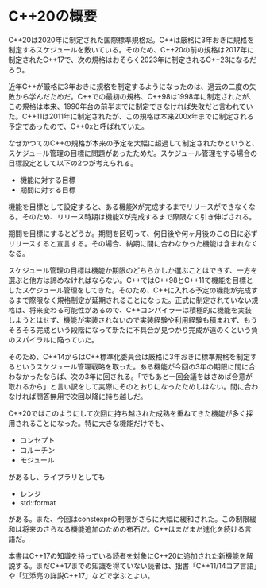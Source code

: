 # C++20の概要

C++20は2020年に制定された国際標準規格だ。C++は厳格に3年おきに規格を制定するスケジュールを敷いている。そのため、C++20の前の規格は2017年に制定されたC++17で、次の規格はおそらく2023年に制定されるC++23になるだろう。

近年C++が厳格に3年おきに規格を制定するようになったのは、過去の二度の失敗から学んだためだ。C++での最初の規格、C++98は1998年に制定されたが、この規格は本来、1990年台の前半までに制定できなければ失敗だと言われていた。C++11は2011年に制定されたが、この規格は本来200x年までに制定される予定であったので、C++0xと呼ばれていた。

なぜかつてのC++の規格が本来の予定を大幅に超過して制定されたかというと、スケジュール管理の目標に問題があったためだ。スケジュール管理をする場合の目標設定として以下の2つが考えられる。

+ 機能に対する目標
+ 期間に対する目標

機能を目標として設定すると、ある機能Xが完成するまでリリースができなくなる。そのため、リリース時期は機能Xが完成するまで際限なく引き伸ばされる。

期間を目標にするとどうか。期間を区切って、何日後や何ヶ月後のこの日に必ずリリースすると宣言する。その場合、納期に間に合わなかった機能は含まれなくなる。

スケジュール管理の目標は機能か期限のどちらかしか選ぶことはできず、一方を選ぶと他方は諦めなければならない。C++ではC++98とC++11で機能を目標としたスケジュール管理をしてきた。そのため、C++に入れる予定の機能が完成するまで際限なく規格制定が延期されることになった。正式に制定されていない規格は、将来変わる可能性があるので、C++コンパイラーは積極的に機能を実装しようとはせず、機能が実装されないので実装経験や利用経験も積まれず、もうそろそろ完成という段階になって新たに不具合が見つかり完成が遠のくという負のスパイラルに陥っていた。

そのため、C++14からはC++標準化委員会は厳格に3年おきに標準規格を制定するというスケジュール管理戦略を取った。ある機能が今回の3年の期限に間に合わなかったならば、次の3年に回される。「でもあと一回会議をはさめば合意が取れるから」と言い訳をして実際にそのとおりになったためしはない。間に合わなければ問答無用で次回以降に持ち越しだ。

C++20ではこのようにして次回に持ち越された成熟を重ねてきた機能が多く採用されることになった。特に大きな機能だけでも、

+ コンセプト
+ コルーチン
+ モジュール

があるし、ライブラリとしても

+ レンジ
+ std::format

がある。また、今回はconstexprの制限がさらに大幅に緩和された。この制限緩和は将来のさらなる機能追加のための布石だ。C++はまだまだ進化を続ける言語だ。

本書はC++17の知識を持っている読者を対象にC++20に追加された新機能を解説する。まだC++17までの知識を得ていない読者は、拙書「C++11/14コア言語」や「江添亮の詳説C++17」などで学ぶとよい。


